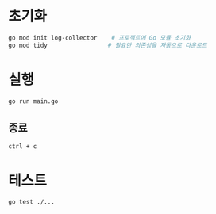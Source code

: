 # 초기화
```bash
go mod init log-collector    # 프로젝트에 Go 모듈 초기화
go mod tidy                 # 필요한 의존성을 자동으로 다운로드
```

# 실행
```bash
go run main.go
```

## 종료
```plantext
ctrl + c
```

# 테스트
```bash
go test ./...
```
